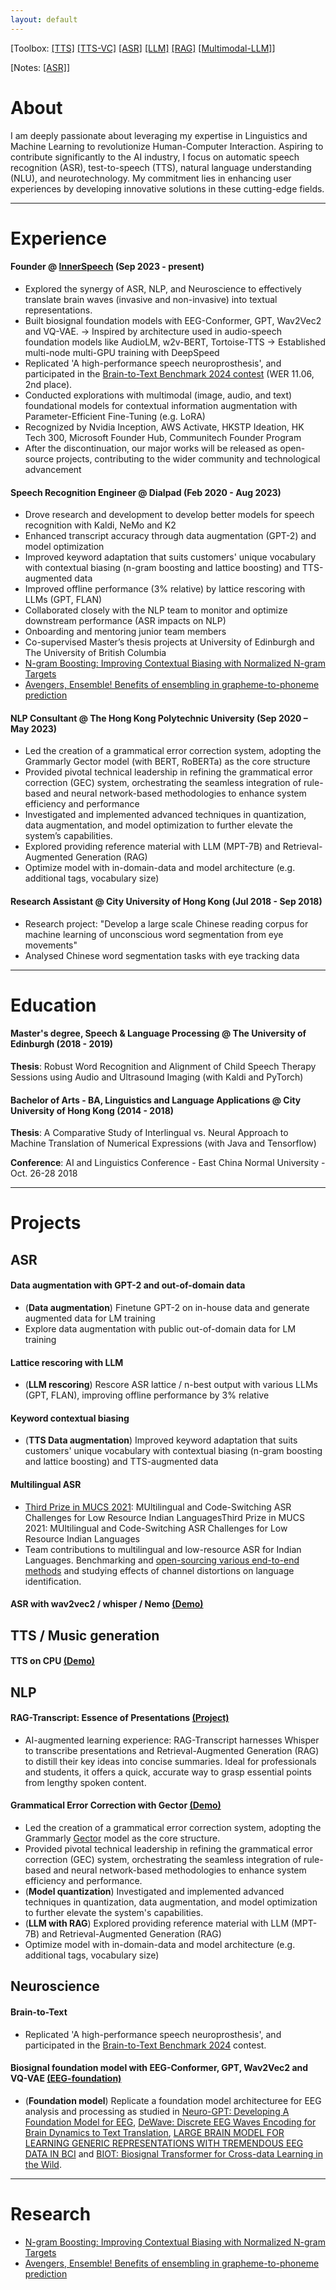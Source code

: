 ```yaml
---
layout: default
---
```


[Toolbox: [[TTS]](https://huggingface.co/spaces/kennethli319/TTS-toolbox) [[TTS-VC]](https://huggingface.co/spaces/kennethli319/xtts) [[ASR]](https://huggingface.co/spaces/kennethli319/ASR-toolbox) [[LLM]](https://huggingface.co/spaces/kennethli319/mpt-7b-instruct-rust) [[RAG]](https://huggingface.co/spaces/kennethli319/RAGArchcd) [[Multimodal-LLM]](https://huggingface.co/spaces/kennethli319/LLaVA-1.6)] 

[Notes: [[ASR]](./asr.rst)]
# About

I am deeply passionate about leveraging my expertise in Linguistics and Machine Learning to revolutionize Human-Computer Interaction. Aspiring to contribute significantly to the AI industry, I focus on automatic speech recognition (ASR), test-to-speech (TTS), natural language understanding (NLU), and neurotechnology. My commitment lies in enhancing user experiences by developing innovative solutions in these cutting-edge fields.

---

# Experience

#### Founder @ [InnerSpeech](https://www.innerspeech.ai/) (Sep 2023 - present)

- Explored the synergy of ASR, NLP, and Neuroscience to effectively translate brain waves (invasive and non-invasive) into textual representations.
- Built biosignal foundation models with EEG-Conformer, GPT, Wav2Vec2 and VQ-VAE.
 → Inspired by architecture used in audio-speech foundation models like AudioLM, w2v-BERT, Tortoise-TTS
 → Established multi-node multi-GPU training with DeepSpeed
- Replicated 'A high-performance speech neuroprosthesis', and participated in the [Brain-to-Text Benchmark 2024 contest](https://eval.ai/web/challenges/challenge-page/2099/leaderboard/4944) (WER 11.06, 2nd place).
- Conducted explorations with multimodal (image, audio, and text) foundational models for contextual information augmentation with Parameter-Efficient Fine-Tuning (e.g. LoRA)
- Recognized by Nvidia Inception, AWS Activate, HKSTP Ideation, HK Tech 300, Microsoft Founder Hub, Communitech Founder Program
- After the discontinuation, our major works will be released as open-source projects, contributing to the wider community and technological advancement

#### Speech Recognition Engineer @ Dialpad (Feb 2020 - Aug 2023)

- Drove research and development to develop better models for speech recognition with Kaldi, NeMo and K2
- Enhanced transcript accuracy through data augmentation (GPT-2) and model optimization
- Improved keyword adaptation that suits customers' unique vocabulary with contextual biasing (n-gram boosting and lattice boosting) and TTS-augmented data
- Improved offline performance (3% relative) by lattice rescoring with LLMs (GPT, FLAN)
- Collaborated closely with the NLP team to monitor and optimize downstream performance (ASR impacts on NLP)
- Onboarding and mentoring junior team members
- Co-supervised Master’s thesis projects at University of Edinburgh and The University of British Columbia
- [N-gram Boosting: Improving Contextual Biasing with Normalized N-gram Targets](https://arxiv.org/abs/2308.02092)
- [Avengers, Ensemble! Benefits of ensembling in grapheme-to-phoneme prediction](https://aclanthology.org/2021.sigmorphon-1.16v2.pdf)

#### NLP Consultant @ The Hong Kong Polytechnic University (Sep 2020 – May 2023)

- Led the creation of a grammatical error correction system, adopting the Grammarly Gector model (with BERT, RoBERTa) as the core structure
- Provided pivotal technical leadership in refining the grammatical error correction (GEC) system, orchestrating the seamless integration of rule-based and neural network-based methodologies to enhance system efficiency and performance
- Investigated and implemented advanced techniques in quantization, data augmentation, and model optimization to further elevate the system’s capabilities.
- Explored providing reference material with LLM (MPT-7B) and Retrieval-Augmented Generation (RAG)
- Optimize model with in-domain-data and model architecture (e.g. additional tags, vocabulary size)

#### Research Assistant @ City University of Hong Kong (Jul 2018 - Sep 2018)

- Research project: "Develop a large scale Chinese reading corpus for machine learning of unconscious word segmentation from eye movements"
- Analysed Chinese word segmentation tasks with eye tracking data

---

# Education

#### Master's degree, Speech & Language Processing @ The University of Edinburgh (2018 - 2019)

**Thesis**: Robust Word Recognition and Alignment of Child Speech Therapy Sessions using Audio and Ultrasound Imaging (with Kaldi and PyTorch)

#### Bachelor of Arts - BA, Linguistics and Language Applications @ City University of Hong Kong (2014 - 2018)

**Thesis**: A Comparative Study of Interlingual vs. Neural Approach to Machine Translation of Numerical Expressions (with Java and Tensorflow)

**Conference**: AI and Linguistics Conference - East China Normal University - Oct. 26-28 2018

---

# Projects

## ASR

#### Data augmentation with GPT-2 and out-of-domain data

- (**Data augmentation**) Finetune GPT-2 on in-house data and generate augmented data for LM training
- Explore data augmentation with public out-of-domain data for LM training

#### Lattice rescoring with LLM

- (**LLM rescoring**) Rescore ASR lattice / n-best output with various LLMs (GPT, FLAN), improving offline performance by 3% relative

#### Keyword contextual biasing

- (**TTS Data augmentation**) Improved keyword adaptation that suits customers' unique vocabulary with contextual biasing (n-gram boosting and lattice boosting) and TTS-augmented data

#### Multilingual ASR

- [Third Prize in MUCS 2021](https://navana-tech.github.io/MUCS2021/assets/img/winners/subtask1/3.PNG): MUltilingual and Code-Switching ASR Challenges for Low Resource Indian LanguagesThird Prize in MUCS 2021: MUltilingual and Code-Switching ASR Challenges for Low Resource Indian Languages
- Team contributions to multilingual and low-resource ASR for Indian Languages. Benchmarking and [open-sourcing various end-to-end methods](https://github.com/dialpad/mucs_2021_dialpad) and studying effects of channel distortions on language identification.

#### ASR with wav2vec2 / whisper / Nemo [(Demo)](https://huggingface.co/spaces/kennethli319/ASR-toolbox)

## TTS / Music generation

#### TTS on CPU [(Demo)](https://huggingface.co/spaces/kennethli319/TTS-toolbox)

## NLP

#### RAG-Transcript: Essence of Presentations [(Project)](https://innerspeech.notion.site/BCI-NEUROTECHNOLOGY-SPRING-SCHOOL-2023-2d3bfeb0718c4f21b6da83a789a35b69)
- AI-augmented learning experience: RAG-Transcript harnesses Whisper to transcribe presentations and Retrieval-Augmented Generation (RAG) to distill their key ideas into concise summaries. Ideal for professionals and students, it offers a quick, accurate way to grasp essential points from lengthy spoken content.

#### Grammatical Error Correction with Gector [(Demo)]()

- Led the creation of a grammatical error correction system, adopting the Grammarly [Gector](https://github.com/grammarly/gector) model as the core structure.
- Provided pivotal technical leadership in refining the grammatical error correction (GEC) system, orchestrating the seamless integration of rule-based and neural network-based methodologies to enhance system efficiency and performance.
- (**Model quantization**) Investigated and implemented advanced techniques in quantization, data augmentation, and model optimization to further elevate the system's capabilities.
- (**LLM with RAG**) Explored providing reference material with LLM (MPT-7B) and Retrieval-Augmented Generation (RAG)
- Optimize model with in-domain-data and model architecture (e.g. additional tags, vocabulary size)

## Neuroscience

#### Brain-to-Text

- Replicated 'A high-performance speech neuroprosthesis', and participated in the [Brain-to-Text Benchmark 2024](https://eval.ai/web/challenges/challenge-page/2099/overview) contest. 

#### Biosignal foundation model with EEG-Conformer, GPT, Wav2Vec2 and VQ-VAE [(EEG-foundation)](https://github.com/kennethli319/EEG-foundation)

- (**Foundation model**) Replicate a foundation model architecturee for EEG analysis and processing as studied in [Neuro-GPT: Developing A Foundation Model for EEG](https://arxiv.org/abs/2311.03764), [DeWave: Discrete EEG Waves Encoding for Brain Dynamics to Text Translation](https://openreview.net/pdf?id=WaLI8slhLw), [LARGE BRAIN MODEL FOR LEARNING GENERIC REPRESENTATIONS WITH TREMENDOUS EEG DATA IN BCI](https://openreview.net/pdf?id=QzTpTRVtrP) and [BIOT: Biosignal Transformer for Cross-data Learning in the Wild](https://openreview.net/pdf?id=c2LZyTyddi).

---

# Research

- [N-gram Boosting: Improving Contextual Biasing with Normalized N-gram Targets](https://arxiv.org/abs/2308.02092)
- [Avengers, Ensemble! Benefits of ensembling in grapheme-to-phoneme prediction](https://aclanthology.org/2021.sigmorphon-1.16v2.pdf)

